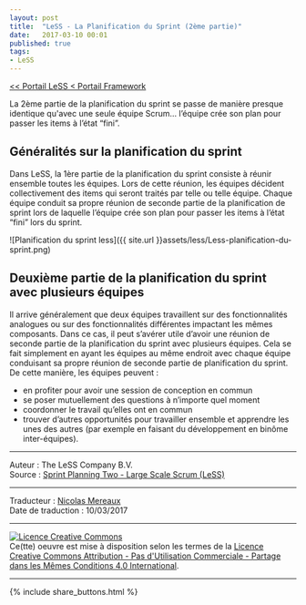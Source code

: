 ```yaml
---
layout: post
title:  "LeSS - La Planification du Sprint (2ème partie)"
date:   2017-03-10 00:01
published: true
tags:
- LeSS
---
```


[<< Portail LeSS < Portail Framework](http://www.les-traducteurs-agiles.org/2016/12/28/less-portail-framework.html)

La 2ème partie de la planification du sprint se passe de manière presque identique qu'avec une seule équipe Scrum… l’équipe crée son plan pour passer les items à l’état “fini”.

## Généralités sur la planification du sprint

Dans LeSS, la 1ère partie de la planification du sprint consiste à réunir ensemble toutes les équipes. Lors de cette réunion, les équipes décident collectivement des items qui seront traités par telle ou telle équipe. Chaque équipe conduit sa propre réunion de seconde partie de la planification de sprint lors de laquelle l’équipe crée son plan pour passer les items à l’état “fini” lors du sprint.

![Planification du sprint less]({{ site.url }}assets/less/Less-planification-du-sprint.png)

## Deuxième partie de la planification du sprint avec plusieurs équipes

Il arrive généralement que deux équipes travaillent sur des fonctionnalités analogues ou sur des fonctionnalités différentes impactant les mêmes composants. Dans ce cas, il peut s’avérer utile d’avoir une réunion de seconde partie de la planification du sprint avec plusieurs équipes. Cela se fait simplement en ayant les équipes au même endroit avec chaque équipe conduisant sa propre réunion de seconde partie de planification du sprint. De cette manière, les équipes peuvent :

* en profiter pour avoir une session de conception en commun
* se poser mutuellement des questions à n’importe quel moment
* coordonner le travail qu’elles ont en commun
* trouver d’autres opportunités pour travailler ensemble et apprendre les unes des autres (par exemple en faisant du développement en binôme inter-équipes).


---
Auteur : The LeSS Company B.V.  
Source : [Sprint Planning Two - Large Scale Scrum (LeSS)](http://less.works/less/framework/sprint-planning-two.html)  

---
Traducteur : [Nicolas Mereaux](http://www.les-traducteurs-agiles.org/traducteurs/)  
Date de traduction : 10/03/2017  

---

<a rel="license" href="http://creativecommons.org/licenses/by-nc-sa/4.0/"><img alt="Licence Creative Commons" style="border-width:0" src="http://i.creativecommons.org/l/by-nc-sa/4.0/88x31.png" /></a><br />Ce(tte) oeuvre est mise à disposition selon les termes de la <a rel="license" href="http://creativecommons.org/licenses/by-nc-sa/4.0/">Licence Creative Commons Attribution - Pas d'Utilisation Commerciale - Partage dans les Mêmes Conditions 4.0 International</a>.

---

{% include share_buttons.html %}
